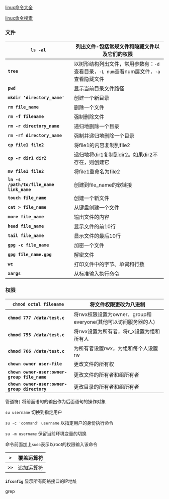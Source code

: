 [linux命令大全](https://www.linuxcool.com/)

[linux命令搜索](https://wangchujiang.com/linux-command/)





### 文件

| **`ls -al`**                             | 列出文件-包括常规文件和隐藏文件以及它们的权限                |
| ---------------------------------------- | ------------------------------------------------------------ |
| **`tree`**                               | 以树形结构列出文件，常用参数有：`-d`查看目录，`-L num`查看num层文件，`-a`查看隐藏文件 |
| **`pwd`**                                | 显示当前目录文件路径                                         |
| **`mkdir 'directory_name'`**             | 创建一个新目录                                               |
| **`rm file_name`**                       | 删除一个文件                                                 |
| **`rm -f filename`**                     | 强制删除文件                                                 |
| **`rm -r directory_name`**               | 递归地删除一个目录                                           |
| **`rm -rf directory_name`**              | 强制并递归地删除一个目录                                     |
| **`cp file1 file2`**                     | 将file1的内容复制到file2                                     |
| **`cp -r dir1 dir2`**                    | 递归地将dir1复制到dir2。如果dir2不存在，则创建它             |
| **`mv file1 file2`**                     | 将file1重命名为file2                                         |
| **`ln -s /path/to/file_name link_name`** | 创建到file_name的软链接                                      |
| **`touch file_name`**                    | 创建一个新文件                                               |
| **`cat > file_name`**                    | 从键盘创建一个文件                                           |
| **`more file_name`**                     | 输出文件的内容                                               |
| **`head file_name`**                     | 显示文件的前10行                                             |
| **`tail file_name`**                     | 显示文件的最后10行                                           |
| **`gpg -c file_name`**                   | 加密一个文件                                                 |
| **`gpg file_name.gpg`**                  | 解密文件                                                     |
| **`wc`**                                 | 打印文件中的字节、单词和行数                                 |
| **`xargs`**                              | 从标准输入执行命令                                           |



### 权限

| **`chmod octal filename`**                   | 将文件权限更改为八进制                                       |
| -------------------------------------------- | ------------------------------------------------------------ |
| **`chmod 777 /data/test.c`**                 | 将rwx权限设置为owner、group和everyone(其他可以访问服务器的人) |
| **`chmod 755 /data/test.c`**                 | 将rwx设置为所有者，将r_x设置为组和所有人                     |
| **`chmod 766 /data/test.c`**                 | 为所有者设置rwx，为组和每个人设置rw                          |
| **`chown owner user-file`**                  | 更改文件的所有权                                             |
| **`chown owner-user:owner-group file_name`** | 更改文件的所有者和组所有者                                   |
| **`chown owner-user:owner-group directory`** | 更改目录的所有者和组所有者                                   |



管道符`|`  将前面语句的输出作为后面语句的操作对象

`su username` 切换到指定用户

`su -c 'command' username` 以指定用户的身份执行命令

`su -m username` 保留当前环境变量的切换

命令前面加上`sudo`表示以root的权限输入该命令

| **`>`**  | 覆盖运算符 |
| -------- | ---------- |
| **`>>`** | 追加运算符 |

 **`ifconfig`**   显示所有网络接口的IP地址

grep
